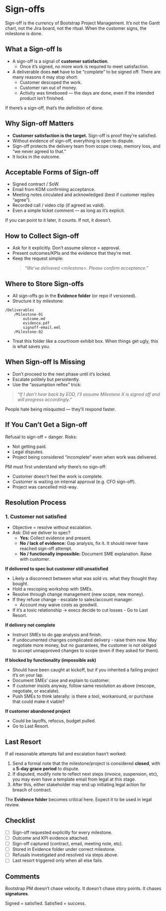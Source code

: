 # Sign-offs

Sign-off is the currency of Bootstrap Project Management.
It’s not the Gantt chart, not the Jira board, not the ritual.
When the customer signs, the milestone is done.

## What a Sign-off Is

- A sign-off is a signal of **customer satisfaction**.  
  - Once it’s signed, no more work is required to meet satisfaction.  
- A deliverable does **not** have to be “complete” to be signed off. There are many reasons it may stop short:  
  - Customer descoped the work.  
  - Customer ran out of money.  
  - Activity was timeboxed — the days are done, even if the intended product isn’t finished.  

If there’s a sign-off, that’s the definition of done.  

## Why Sign-off Matters

- **Customer satisfaction is the target.** Sign-off is proof they’re satisfied.
- Without evidence of sign-off, everything is open to dispute.
- Sign-off protects the delivery team from scope creep, memory loss, and “we never agreed to that.”
- It locks in the outcome.

## Acceptable Forms of Sign-off

- Signed contract / SoW.
- Email from KDM confirming acceptance.
- Meeting notes circulated and acknowledged (best if customer replies “agree”).
- Recorded call / video clip (if agreed as valid).
- Even a simple ticket comment — as long as it’s explicit.

If you can point to it later, it counts. If not, it doesn’t.  

## How to Collect Sign-off

- Ask for it explicitly. Don’t assume silence = approval.
- Present outcomes/KPIs and the evidence that they’re met.
- Keep the request simple:
  > *“We’ve delivered \<milestone>. Please confirm acceptance.”*

## Where to Store Sign-offs

- All sign-offs go in the **Evidence folder** (or repo if versioned).
- Structure it by milestone:

```
/Deliverables
    /Milestone-01
        outcome.md
        evidence.pdf
        signoff-email.eml
    /Milestone-02
```
- Treat this folder like a courtroom exhibit box. When things get ugly, this is what saves you.

## When Sign-off Is Missing

- Don’t proceed to the next phase until it’s locked.
- Escalate politely but persistently.
- Use the “assumption reflex” trick:
> *“If I don’t hear back by EOD, I’ll assume Milestone X is signed off and will progress accordingly.”*

People hate being misquoted — they’ll respond faster.

## If You Can’t Get a Sign-off

Refusal to sign-off = danger. Risks:
- Not getting paid.
- Legal disputes.
- Project being considered “incomplete” even when work was delivered.

PM must first understand *why* there’s no sign-off:
- Customer doesn’t feel the work is complete.
- Customer is waiting on internal approval (e.g. CFO sign-off).
- Project was cancelled mid-way.

## Resolution Process

### 1. Customer not satisfied
- Objective = resolve without escalation.
- Ask: Did we deliver to spec?
  - **Yes:** Collect evidence and present.
  - **No / lack of evidence:** Gap analysis, fix it. It should never have reached sign-off attempt.
  - **No / functionally impossible:** Document SME explanation. Raise with customer.

**If delivered to spec but customer still unsatisfied**
- Likely a disconnect between what was sold vs. what they thought they bought.
- Hold a rescoping workshop with SMEs.
- Resolve through change management (new scope, new money).
- If they refuse change - escalate to sales/account manager.
  - Account may waive costs as goodwill.
- If it’s a toxic relationship → execs decide to cut losses - Go to Last Resort.

**If delivery not complete**
- Instruct SMEs to do gap analysis and finish.
- If undocumented changes complicated delivery - raise them now. May negotiate more money, but no guarantees, the customer is not obliged to accept unnapproved changes to scope (even if they asked for them).

**If blocked by functionality (impossible ask)**
- Should have been caught at kickoff, but if you inherited a failing project it’s on your lap.
- Document SMEs’ case and explain to customer.
- If customer insists anyway, follow same resolution as above (rescope, negotiate, or escalate).
- Push SMEs to think laterally: is there a tool, workaround, or purchase that could make it viable?

**If customer abandoned project**
- Could be layoffs, refocus, budget pulled.
- Go to Last Resort.

## Last Resort

If all reasonable attempts fail and escalation hasn’t worked:

1. Send a formal note that the milestone/project is considered **closed**, with a **5-day grace period** to dispute.
2. If disputed, modify note to reflect next steps (invoice, suspension, etc), you may even have a template email from legal at this stage.
3. After this, either stakeholder may end up initiating legal action for breach of contract.

The **Evidence folder** becomes critical here. Expect it to be used in legal review.

## Checklist

- [ ] Sign-off requested explicitly for every milestone.
- [ ] Outcome and KPI evidence attached.
- [ ] Sign-off captured (contract, email, meeting note, etc).
- [ ] Stored in Evidence folder under correct milestone.
- [ ] Refusals investigated and resolved via steps above.
- [ ] Last resort triggered only when all else fails.

## Comments

Bootstrap PM doesn’t chase velocity.
It doesn’t chase story points.
It chases **signatures**.

Signed = satisfied.
Satisfied = success.
